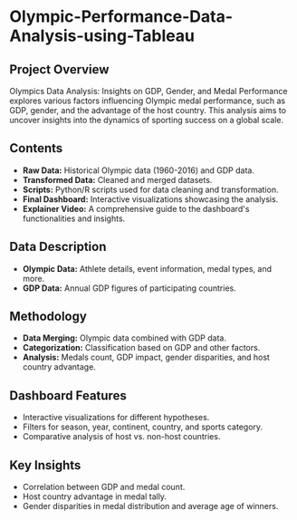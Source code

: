 # Olympic-Performance-Data-Analysis-using-Tableau

## Project Overview
Olympics Data Analysis: Insights on GDP, Gender, and Medal Performance explores various factors influencing Olympic medal performance, such as GDP, gender, and the advantage of the host country. This analysis aims to uncover insights into the dynamics of sporting success on a global scale.

## Contents
- **Raw Data:** Historical Olympic data (1960-2016) and GDP data.
- **Transformed Data:** Cleaned and merged datasets.
- **Scripts:** Python/R scripts used for data cleaning and transformation.
- **Final Dashboard:** Interactive visualizations showcasing the analysis.
- **Explainer Video:** A comprehensive guide to the dashboard's functionalities and insights.

## Data Description
- **Olympic Data:** Athlete details, event information, medal types, and more.
- **GDP Data:** Annual GDP figures of participating countries.

## Methodology
- **Data Merging:** Olympic data combined with GDP data.
- **Categorization:** Classification based on GDP and other factors.
- **Analysis:** Medals count, GDP impact, gender disparities, and host country advantage.

## Dashboard Features
- Interactive visualizations for different hypotheses.
- Filters for season, year, continent, country, and sports category.
- Comparative analysis of host vs. non-host countries.

## Key Insights
- Correlation between GDP and medal count.
- Host country advantage in medal tally.
- Gender disparities in medal distribution and average age of winners.


